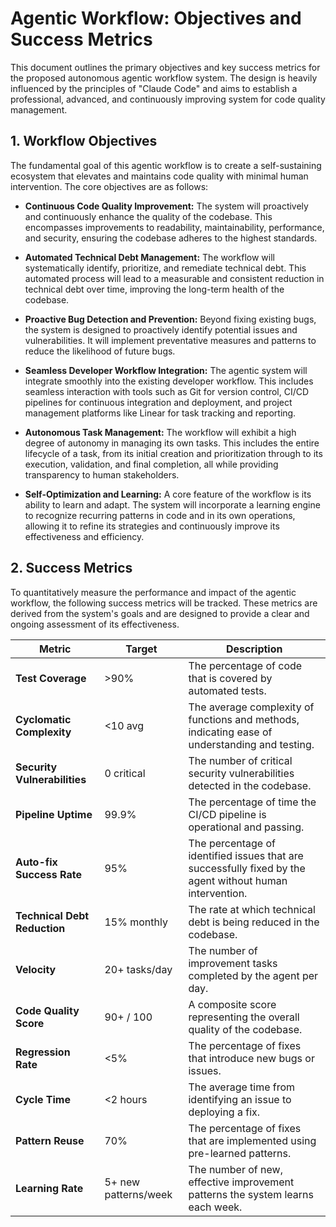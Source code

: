 # Agentic Workflow: Objectives and Success Metrics

This document outlines the primary objectives and key success metrics for the proposed autonomous agentic workflow system. The design is heavily influenced by the principles of "Claude Code" and aims to establish a professional, advanced, and continuously improving system for code quality management.

## 1. Workflow Objectives

The fundamental goal of this agentic workflow is to create a self-sustaining ecosystem that elevates and maintains code quality with minimal human intervention. The core objectives are as follows:

*   **Continuous Code Quality Improvement:** The system will proactively and continuously enhance the quality of the codebase. This encompasses improvements to readability, maintainability, performance, and security, ensuring the codebase adheres to the highest standards.

*   **Automated Technical Debt Management:** The workflow will systematically identify, prioritize, and remediate technical debt. This automated process will lead to a measurable and consistent reduction in technical debt over time, improving the long-term health of the codebase.

*   **Proactive Bug Detection and Prevention:** Beyond fixing existing bugs, the system is designed to proactively identify potential issues and vulnerabilities. It will implement preventative measures and patterns to reduce the likelihood of future bugs.

*   **Seamless Developer Workflow Integration:** The agentic system will integrate smoothly into the existing developer workflow. This includes seamless interaction with tools such as Git for version control, CI/CD pipelines for continuous integration and deployment, and project management platforms like Linear for task tracking and reporting.

*   **Autonomous Task Management:** The workflow will exhibit a high degree of autonomy in managing its own tasks. This includes the entire lifecycle of a task, from its initial creation and prioritization through to its execution, validation, and final completion, all while providing transparency to human stakeholders.

*   **Self-Optimization and Learning:** A core feature of the workflow is its ability to learn and adapt. The system will incorporate a learning engine to recognize recurring patterns in code and in its own operations, allowing it to refine its strategies and continuously improve its effectiveness and efficiency.

## 2. Success Metrics

To quantitatively measure the performance and impact of the agentic workflow, the following success metrics will be tracked. These metrics are derived from the system's goals and are designed to provide a clear and ongoing assessment of its effectiveness.

| Metric | Target | Description |
|---|---|---|
| **Test Coverage** | >90% | The percentage of code that is covered by automated tests. |
| **Cyclomatic Complexity** | <10 avg | The average complexity of functions and methods, indicating ease of understanding and testing. |
| **Security Vulnerabilities** | 0 critical | The number of critical security vulnerabilities detected in the codebase. |
| **Pipeline Uptime** | 99.9% | The percentage of time the CI/CD pipeline is operational and passing. |
| **Auto-fix Success Rate** | 95% | The percentage of identified issues that are successfully fixed by the agent without human intervention. |
| **Technical Debt Reduction** | 15% monthly | The rate at which technical debt is being reduced in the codebase. |
| **Velocity** | 20+ tasks/day | The number of improvement tasks completed by the agent per day. |
| **Code Quality Score** | 90+ / 100 | A composite score representing the overall quality of the codebase. |
| **Regression Rate** | <5% | The percentage of fixes that introduce new bugs or issues. |
| **Cycle Time** | <2 hours | The average time from identifying an issue to deploying a fix. |
| **Pattern Reuse** | 70% | The percentage of fixes that are implemented using pre-learned patterns. |
| **Learning Rate** | 5+ new patterns/week | The number of new, effective improvement patterns the system learns each week. |


